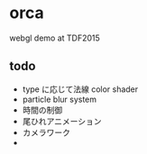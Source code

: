 # orca

webgl demo at TDF2015

## todo

* type に応じて法線 color shader
* particle blur system
* 時間の制御
* 尾ひれアニメーション
* カメラワーク
* 
